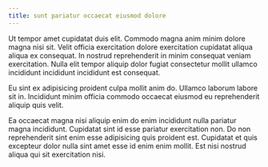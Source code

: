 ```yaml
---
title: sunt pariatur occaecat eiusmod dolore
---
```


Ut tempor amet cupidatat duis elit. Commodo magna anim minim dolore magna nisi sit. Velit officia exercitation dolore exercitation cupidatat aliqua aliqua ex consequat. In nostrud reprehenderit in minim consequat veniam exercitation. Nulla elit tempor aliquip dolor fugiat consectetur mollit ullamco incididunt incididunt incididunt est consequat.

Eu sint ex adipisicing proident culpa mollit anim do. Ullamco laborum labore sit in. Incididunt minim officia commodo occaecat eiusmod eu reprehenderit aliquip quis velit.

Ea occaecat magna nisi aliquip enim do enim incididunt nulla pariatur magna incididunt. Cupidatat sint id esse pariatur exercitation non. Do non reprehenderit sint enim esse adipisicing quis proident est. Cupidatat et quis excepteur dolor nulla sint amet esse id enim enim mollit. Est nisi nostrud aliqua qui sit exercitation nisi.